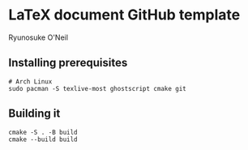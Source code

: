 # LaTeX document GitHub template
Ryunosuke O'Neil


## Installing prerequisites
```
# Arch Linux
sudo pacman -S texlive-most ghostscript cmake git 
```

## Building it
```
cmake -S . -B build
cmake --build build
```
